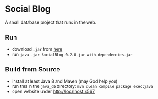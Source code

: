 # Social Blog

A small database project that runs in the web.

## Run

- download `.jar` from [here](https://github.com/pascal-kuschkowitz/Inf-Proj-ProductDev/releases/latest)
- run `java -jar SocialBlog-0.2.0-jar-with-dependencies.jar`

## Build from Source

- install at least Java 8 and Maven (may God help you)
- run this in the `java_db` directory: `mvn clean compile package exec:java`
- open website under [http://localhost:4567](http://localhost:4567)
